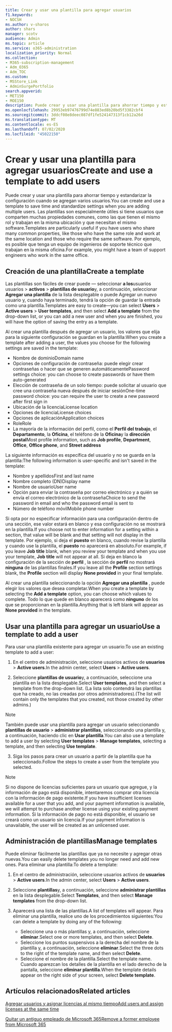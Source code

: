 ```yaml
---
title: Crear y usar una plantilla para agregar usuarios
f1.keywords:
- NOCSH
ms.author: v-sharos
author: shars
manager: scotv
audience: Admin
ms.topic: article
ms.service: o365-administration
localization_priority: Normal
ms.collection:
- M365-subscription-management
- Adm_O365
- Adm_TOC
ms.custom:
- MSStore_Link
- AdminSurgePortfolio
search.appverid:
- MET150
- MOE150
description: Puede crear y usar una plantilla para ahorrar tiempo y estandarizar la configuración cuando se agregan varios usuarios.
ms.openlocfilehash: 29953eb97476799d74e883ed8b20bd5f3382cbf4
ms.sourcegitcommit: 3ddcf08e8deec087df1fe524147313f1cb12a26d
ms.translationtype: MT
ms.contentlocale: es-ES
ms.lasthandoff: 07/02/2020
ms.locfileid: "45022150"
---
```

# <a name="create-and-use-a-template-to-add-users"></a><span data-ttu-id="46f2d-103">Crear y usar una plantilla para agregar usuarios</span><span class="sxs-lookup"><span data-stu-id="46f2d-103">Create and use a template to add users</span></span>

<span data-ttu-id="46f2d-104">Puede crear y usar una plantilla para ahorrar tiempo y estandarizar la configuración cuando se agregan varios usuarios.</span><span class="sxs-lookup"><span data-stu-id="46f2d-104">You can create and use a template to save time and standardize settings when you are adding multiple users.</span></span> <span data-ttu-id="46f2d-105">Las plantillas son especialmente útiles si tiene usuarios que comparten muchas propiedades comunes, como las que tienen el mismo rol y trabajan en la misma ubicación y que necesitan el mismo software.</span><span class="sxs-lookup"><span data-stu-id="46f2d-105">Templates are particularly useful if you have users who share many common properties, like those who have the same role and work at the same location and those who require the same software.</span></span> <span data-ttu-id="46f2d-106">Por ejemplo, es posible que tenga un equipo de ingenieros de soporte técnico que trabajan en la misma oficina.</span><span class="sxs-lookup"><span data-stu-id="46f2d-106">For example, you might have a team of support engineers who work in the same office.</span></span>  

## <a name="create-a-template"></a><span data-ttu-id="46f2d-107">Creación de una plantilla</span><span class="sxs-lookup"><span data-stu-id="46f2d-107">Create a template</span></span>

<span data-ttu-id="46f2d-108">Las plantillas son fáciles de crear puede &mdash; seleccionar **a los**usuarios usuarios  >  **activos**  >  **plantillas de usuario**y, a continuación, seleccionar **Agregar una plantilla** de la lista desplegable o puede Agregar un nuevo usuario y, cuando haya terminado, tendrá la opción de guardar la entrada como una plantilla.</span><span class="sxs-lookup"><span data-stu-id="46f2d-108">Templates are easy to create&mdash;you can select **Users** > **Active users** > **User templates**, and then select **Add a template** from the drop-down list, or you can add a new user and when you are finished, you will have the option of saving the entry as a template.</span></span>

<span data-ttu-id="46f2d-109">Al crear una plantilla después de agregar un usuario, los valores que elija para la siguiente configuración se guardan en la plantilla:</span><span class="sxs-lookup"><span data-stu-id="46f2d-109">When you create a template after adding a user, the values you choose for the following settings are saved in the template:</span></span>

- <span data-ttu-id="46f2d-110">Nombre de dominio</span><span class="sxs-lookup"><span data-stu-id="46f2d-110">Domain name</span></span>
- <span data-ttu-id="46f2d-111">Opciones de configuración de contraseña: puede elegir crear contraseñas o hacer que se generen automáticamente</span><span class="sxs-lookup"><span data-stu-id="46f2d-111">Password settings choice: you can choose to create passwords or have them auto-generated</span></span>
- <span data-ttu-id="46f2d-112">Elección de contraseña de un solo tiempo: puede solicitar al usuario que cree una contraseña nueva después de iniciar sesión</span><span class="sxs-lookup"><span data-stu-id="46f2d-112">One-time password choice: you can require the user to create a new password after first sign in</span></span>
- <span data-ttu-id="46f2d-113">Ubicación de la licencia</span><span class="sxs-lookup"><span data-stu-id="46f2d-113">License location</span></span>
- <span data-ttu-id="46f2d-114">Opciones de licencia</span><span class="sxs-lookup"><span data-stu-id="46f2d-114">License choices</span></span>
- <span data-ttu-id="46f2d-115">Opciones de aplicación</span><span class="sxs-lookup"><span data-stu-id="46f2d-115">Application choices</span></span>
- <span data-ttu-id="46f2d-116">Role</span><span class="sxs-lookup"><span data-stu-id="46f2d-116">Role</span></span>
- <span data-ttu-id="46f2d-117">La mayoría de la información del perfil, como el **Perfil del trabajo**, el **Departamento**, la **Oficina**, el teléfono de la **Oficina**y la **dirección postal**</span><span class="sxs-lookup"><span data-stu-id="46f2d-117">Most profile information, such as **Job profile**, **Department**, **Office**, **Office phone**, and **Street address**</span></span> 

<span data-ttu-id="46f2d-118">La siguiente información es específica del usuario y no se guarda en la plantilla:</span><span class="sxs-lookup"><span data-stu-id="46f2d-118">The following information is user-specific and isn't saved in the template:</span></span>

- <span data-ttu-id="46f2d-119">Nombre y apellidos</span><span class="sxs-lookup"><span data-stu-id="46f2d-119">First and last name</span></span>
- <span data-ttu-id="46f2d-120">Nombre completo (DN)</span><span class="sxs-lookup"><span data-stu-id="46f2d-120">Display name</span></span>
- <span data-ttu-id="46f2d-121">Nombre de usuario</span><span class="sxs-lookup"><span data-stu-id="46f2d-121">User name</span></span>
- <span data-ttu-id="46f2d-122">Opción para enviar la contraseña por correo electrónico y a quién se envía el correo electrónico de la contraseña</span><span class="sxs-lookup"><span data-stu-id="46f2d-122">Choice to send the password in email and who the password email is sent to</span></span>
- <span data-ttu-id="46f2d-123">Número de teléfono móvil</span><span class="sxs-lookup"><span data-stu-id="46f2d-123">Mobile phone number</span></span>

<span data-ttu-id="46f2d-124">Si opta por no especificar información para una configuración dentro de una sección, ese valor estará en blanco y esa configuración no se mostrará en la plantilla.</span><span class="sxs-lookup"><span data-stu-id="46f2d-124">If you choose not to enter information for a setting within a section, that value will be blank and that setting will not display in the template.</span></span> <span data-ttu-id="46f2d-125">Por ejemplo, si deja el **puesto** en blanco, cuando revise la plantilla y cuando use la plantilla, el **puesto** no aparecerá en absoluto.</span><span class="sxs-lookup"><span data-stu-id="46f2d-125">For example, if you leave **Job title** blank, when you review your template and when you use your template, **Job title** will not appear at all.</span></span> <span data-ttu-id="46f2d-126">Si deja en blanco la configuración de la sección de **perfil** , la sección de **perfil** no mostrará **ninguna** de las plantillas finales.</span><span class="sxs-lookup"><span data-stu-id="46f2d-126">If you leave all the **Profile** section settings blank, the **Profile** section will display **None provided** in your final template.</span></span>

<span data-ttu-id="46f2d-127">Al crear una plantilla seleccionando la opción **Agregar una plantilla** , puede elegir los valores que desea completar.</span><span class="sxs-lookup"><span data-stu-id="46f2d-127">When you create a template by selecting the **Add a template** option, you can choose which values to complete.</span></span> <span data-ttu-id="46f2d-128">Todo lo que quede en blanco aparecerá como **ninguno** de los que se proporcionan en la plantilla.</span><span class="sxs-lookup"><span data-stu-id="46f2d-128">Anything that is left blank will appear as **None provided** in the template.</span></span>

## <a name="use-a-template-to-add-a-user"></a><span data-ttu-id="46f2d-129">Usar una plantilla para agregar un usuario</span><span class="sxs-lookup"><span data-stu-id="46f2d-129">Use a template to add a user</span></span>

<span data-ttu-id="46f2d-130">Para usar una plantilla existente para agregar un usuario:</span><span class="sxs-lookup"><span data-stu-id="46f2d-130">To use an existing template to add a user:</span></span>

1. <span data-ttu-id="46f2d-131">En el centro de administración, seleccione usuarios activos de **usuarios**  >  **Active users**.</span><span class="sxs-lookup"><span data-stu-id="46f2d-131">In the admin center, select **Users** > **Active users**.</span></span>

2. <span data-ttu-id="46f2d-132">Seleccione **plantillas de usuario**y, a continuación, seleccione una plantilla en la lista desplegable.</span><span class="sxs-lookup"><span data-stu-id="46f2d-132">Select **User templates**, and then select a template from the drop-down list.</span></span> <span data-ttu-id="46f2d-133">(La lista solo contendrá las plantillas que ha creado, no las creadas por otros administradores).</span><span class="sxs-lookup"><span data-stu-id="46f2d-133">(The list will contain only the templates that you created, not those created by other admins.)</span></span>

 > [!NOTE]
 > <span data-ttu-id="46f2d-134">También puede usar una plantilla para agregar un usuario seleccionando **plantillas de usuario**  >  **administrar plantillas**, seleccionando una plantilla y, a continuación, haciendo clic en **Usar plantilla**.</span><span class="sxs-lookup"><span data-stu-id="46f2d-134">You can also use a template to add a user by selecting **User templates** > **Manage templates**, selecting a template, and then selecting **Use template**.</span></span>

3. <span data-ttu-id="46f2d-135">Siga los pasos para crear un usuario a partir de la plantilla que ha seleccionado.</span><span class="sxs-lookup"><span data-stu-id="46f2d-135">Follow the steps to create a user from the template you selected.</span></span>

> [!NOTE]
> <span data-ttu-id="46f2d-136">Si no dispone de licencias suficientes para un usuario que agregue, y la información de pago está disponible, intentaremos comprar otra licencia con la información de pago existente.</span><span class="sxs-lookup"><span data-stu-id="46f2d-136">If you have insufficient licenses available for a user that you add, and your payment information is available, we will attempt to purchase another license using your existing payment information.</span></span> <span data-ttu-id="46f2d-137">Si la información de pago no está disponible, el usuario se creará como un usuario sin licencia.</span><span class="sxs-lookup"><span data-stu-id="46f2d-137">If your payment information is unavailable, the user will be created as an unlicensed user.</span></span>

## <a name="manage-templates"></a><span data-ttu-id="46f2d-138">Administración de plantillas</span><span class="sxs-lookup"><span data-stu-id="46f2d-138">Manage templates</span></span>

<span data-ttu-id="46f2d-139">Puede eliminar fácilmente las plantillas que ya no necesite y agregar otras nuevas.</span><span class="sxs-lookup"><span data-stu-id="46f2d-139">You can easily delete templates you no longer need and add new ones.</span></span> <span data-ttu-id="46f2d-140">Para eliminar una plantilla:</span><span class="sxs-lookup"><span data-stu-id="46f2d-140">To delete a template:</span></span>

1. <span data-ttu-id="46f2d-141">En el centro de administración, seleccione usuarios activos de **usuarios**  >  **Active users**.</span><span class="sxs-lookup"><span data-stu-id="46f2d-141">In the admin center, select **Users** > **Active users**.</span></span>

2. <span data-ttu-id="46f2d-142">Seleccione **plantillas**y, a continuación, seleccione **administrar plantillas** en la lista desplegable.</span><span class="sxs-lookup"><span data-stu-id="46f2d-142">Select **Templates**, and then select **Manage templates** from the drop-down list.</span></span>

3. <span data-ttu-id="46f2d-143">Aparecerá una lista de las plantillas.</span><span class="sxs-lookup"><span data-stu-id="46f2d-143">A list of templates will appear.</span></span> <span data-ttu-id="46f2d-144">Para eliminar una plantilla, realice uno de los procedimientos siguientes:</span><span class="sxs-lookup"><span data-stu-id="46f2d-144">You can delete a template by doing any of the following:</span></span>
    - <span data-ttu-id="46f2d-145">Seleccione una o más plantillas y, a continuación, seleccione **eliminar**.</span><span class="sxs-lookup"><span data-stu-id="46f2d-145">Select one or more templates, and then select **Delete**.</span></span> 
    - <span data-ttu-id="46f2d-146">Seleccione los puntos suspensivos a la derecha del nombre de la plantilla y, a continuación, seleccione **eliminar**.</span><span class="sxs-lookup"><span data-stu-id="46f2d-146">Select the three dots to the right of the template name, and then select **Delete**.</span></span>
    - <span data-ttu-id="46f2d-147">Seleccione el nombre de la plantilla.</span><span class="sxs-lookup"><span data-stu-id="46f2d-147">Select the template name.</span></span> <span data-ttu-id="46f2d-148">Cuando aparezcan los detalles de la plantilla en el lado derecho de la pantalla, seleccione **eliminar plantilla**.</span><span class="sxs-lookup"><span data-stu-id="46f2d-148">When the template details appear on the right side of your screen, select **Delete template**.</span></span>

## <a name="related-articles"></a><span data-ttu-id="46f2d-149">Artículos relacionados</span><span class="sxs-lookup"><span data-stu-id="46f2d-149">Related articles</span></span>

[<span data-ttu-id="46f2d-150">Agregar usuarios y asignar licencias al mismo tiempo</span><span class="sxs-lookup"><span data-stu-id="46f2d-150">Add users and assign licenses at the same time</span></span>](add-users.md)

[<span data-ttu-id="46f2d-151">Quitar un antiguo empleado de Microsoft 365</span><span class="sxs-lookup"><span data-stu-id="46f2d-151">Remove a former employee from Microsoft 365</span></span>](remove-former-employee.md)
  
